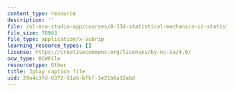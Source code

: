 ```yaml
---
content_type: resource
description: ''
file: /ol-ocw-studio-app/courses/8-334-statistical-mechanics-ii-statistical-physics-of-fields-spring-2014/29a4c3fd637251abbfbf3e21b6a32abd_h_YZxQJpPv0.vtt
file_size: 78963
file_type: application/x-subrip
learning_resource_types: []
license: https://creativecommons.org/licenses/by-nc-sa/4.0/
ocw_type: OCWFile
resourcetype: Other
title: 3play caption file
uid: 29a4c3fd-6372-51ab-bfbf-3e21b6a32abd
---
```

